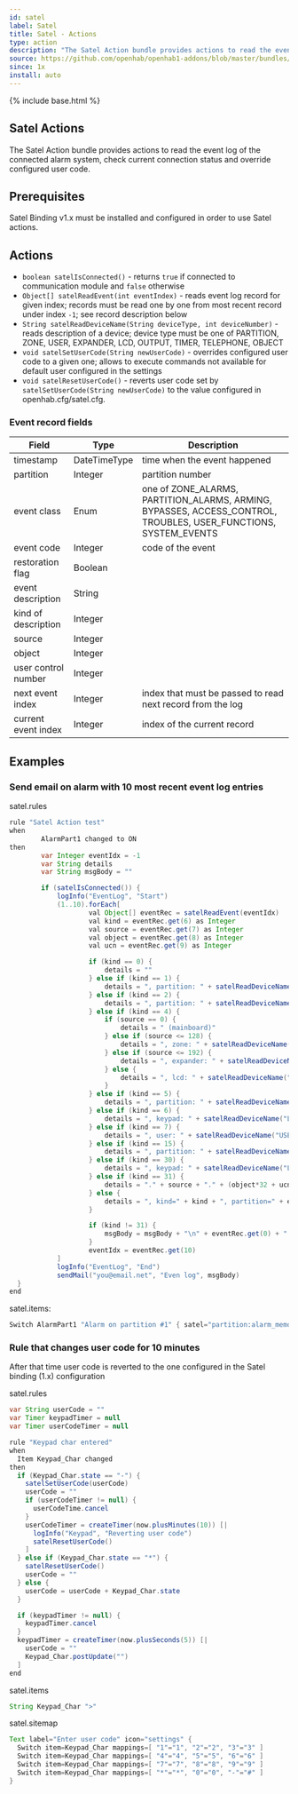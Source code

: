 ```yaml
---
id: satel
label: Satel
title: Satel - Actions
type: action
description: "The Satel Action bundle provides actions to read the event log of the connected alarm system, check current connection status and override configured user code."
source: https://github.com/openhab/openhab1-addons/blob/master/bundles/action/org.openhab.action.satel/README.md
since: 1x
install: auto
---
```


<!-- Attention authors: Do not edit directly. Please add your changes to the appropriate source repository -->

{% include base.html %}

## Satel Actions

The Satel Action bundle provides actions to read the event log of the connected alarm system, check current connection status and override configured user code.

## Prerequisites

Satel Binding v1.x must be installed and configured in order to use Satel actions.

## Actions

- `boolean satelIsConnected()` - returns `true` if connected to communication module and `false` otherwise
- `Object[] satelReadEvent(int eventIndex)` - reads event log record for given index; records must be read one by one from most recent record under index `-1`; see record description below
- `String satelReadDeviceName(String deviceType, int deviceNumber)` - reads description of a device; device type must be one of PARTITION, ZONE, USER, EXPANDER, LCD, OUTPUT, TIMER, TELEPHONE, OBJECT
- `void satelSetUserCode(String newUserCode)` - overrides configured user code to a given one; allows to execute commands not available for default user configured in the settings
- `void satelResetUserCode()` - reverts user code set by `satelSetUserCode(String newUserCode)` to the value configured in openhab.cfg/satel.cfg.

### Event record fields

| Field               | Type         | Description                                                                                                     |
|---------------------|--------------|-----------------------------------------------------------------------------------------------------------------|
| timestamp           | DateTimeType | time when the event happened                                                                                    |
| partition           | Integer      | partition number                                                                                                |
| event class         | Enum         | one of ZONE_ALARMS, PARTITION_ALARMS, ARMING, BYPASSES, ACCESS_CONTROL, TROUBLES, USER_FUNCTIONS, SYSTEM_EVENTS |
| event code          | Integer      | code of the event                                                                                               |
| restoration flag    | Boolean      |                                                                                                                 |
| event description   | String       |                                                                                                                 |
| kind of description | Integer      |                                                                                                                 |
| source              | Integer      |                                                                                                                 |
| object              | Integer      |                                                                                                                 |
| user control number | Integer      |                                                                                                                 |
| next event index    | Integer      | index that must be passed to read next record from the log                                                      |
| current event index | Integer      | index of the current record                                                                                     |

## Examples

### Send email on alarm with 10 most recent event log entries

satel.rules

```java
rule "Satel Action test"
when
        AlarmPart1 changed to ON
then
        var Integer eventIdx = -1
        var String details
        var String msgBody = ""

        if (satelIsConnected()) {
            logInfo("EventLog", "Start")
            (1..10).forEach[
                    val Object[] eventRec = satelReadEvent(eventIdx)
                    val kind = eventRec.get(6) as Integer
                    val source = eventRec.get(7) as Integer
                    val object = eventRec.get(8) as Integer
                    val ucn = eventRec.get(9) as Integer

                    if (kind == 0) {
                        details = ""
                    } else if (kind == 1) {
                        details = ", partition: " + satelReadDeviceName("PARTITION", eventRec.get(1)) + ", zone: " + satelReadDeviceName("ZONE", source)
                    } else if (kind == 2) {
                        details = ", partition: " + satelReadDeviceName("PARTITION", eventRec.get(1)) + ", user: " + satelReadDeviceName("USER", source)
                    } else if (kind == 4) {
                        if (source == 0) {
                            details = " (mainboard)"
                        } else if (source <= 128) {
                            details = ", zone: " + satelReadDeviceName("ZONE", source)
                        } else if (source <= 192) {
                            details = ", expander: " + satelReadDeviceName("EXPANDER", source)
                        } else {
                            details = ", lcd: " + satelReadDeviceName("LCD", source)
                        }
                    } else if (kind == 5) {
                        details = ", partition: " + satelReadDeviceName("PARTITION", eventRec.get(1))
                    } else if (kind == 6) {
                        details = ", keypad: " + satelReadDeviceName("LCD", eventRec.get(1)) + ", user: " + satelReadDeviceName("USER", source)
                    } else if (kind == 7) {
                        details = ", user: " + satelReadDeviceName("USER", source)
                    } else if (kind == 15) {
                        details = ", partition: " + satelReadDeviceName("PARTITION", eventRec.get(1)) + ", timer: " + satelReadDeviceName("TIMER", source)
                    } else if (kind == 30) {
                        details = ", keypad: " + satelReadDeviceName("LCD", eventRec.get(1)) + ", ip: " + source + "." + (object*32 + ucn) + details
                    } else if (kind == 31) {
                        details = "." + source + "." + (object*32 + ucn)
                    } else {
                        details = ", kind=" + kind + ", partition=" + eventRec.get(1) + ", source=" + source + ", object=" + object + ", ucn=" + ucn
                    }

                    if (kind != 31) {
                        msgBody = msgBody + "\n" + eventRec.get(0) + ": " + eventRec.get(5) + details
                    }
                    eventIdx = eventRec.get(10)
            ]
            logInfo("EventLog", "End")
            sendMail("you@email.net", "Even log", msgBody)
  }
end
```

satel.items:

```java
Switch AlarmPart1 "Alarm on partition #1" { satel="partition:alarm_memory:1" }
```

### Rule that changes user code for 10 minutes

After that time user code is reverted to the one configured in the Satel binding (1.x) configuration

satel.rules

```java
var String userCode = ""
var Timer keypadTimer = null
var Timer userCodeTimer = null

rule "Keypad char entered"
when
  Item Keypad_Char changed
then
  if (Keypad_Char.state == "-") {
    satelSetUserCode(userCode)
    userCode = ""
    if (userCodeTimer != null) {
      userCodeTime.cancel
    }
    userCodeTimer = createTimer(now.plusMinutes(10)) [|
      logInfo("Keypad", "Reverting user code")
      satelResetUserCode()
    ]
  } else if (Keypad_Char.state == "*") {
    satelResetUserCode()
    userCode = ""
  } else {
    userCode = userCode + Keypad_Char.state
  }

  if (keypadTimer != null) {
    keypadTimer.cancel
  }
  keypadTimer = createTimer(now.plusSeconds(5)) [|
    userCode = ""
    Keypad_Char.postUpdate("")
  ]
end

```

satel.items

```java
String Keypad_Char ">"
```

satel.sitemap

```java
Text label="Enter user code" icon="settings" {
  Switch item=Keypad_Char mappings=[ "1"="1", "2"="2", "3"="3" ]
  Switch item=Keypad_Char mappings=[ "4"="4", "5"="5", "6"="6" ]
  Switch item=Keypad_Char mappings=[ "7"="7", "8"="8", "9"="9" ]
  Switch item=Keypad_Char mappings=[ "*"="*", "0"="0", "-"="#" ]
}
```

